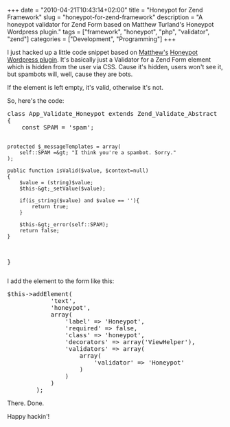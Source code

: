 +++
date = "2010-04-21T10:43:14+02:00"
title = "Honeypot for Zend Framework"
slug = "honeypot-for-zend-framework"
description = "A honeypot validator for Zend Form based on Matthew Turland's Honeypot Wordpress plugin."
tags = ["framework", "honeypot", "php", "validator", "zend"]
categories = ["Development", "Programming"]
+++
<p>I just hacked up a little code snippet based on <a href="http://twitter.com/elazar">Matthew's</a> <a href="http://matthewturland.com/2010/01/01/im-a-honey-pot/">Honeypot Wordpress plugin</a>. It's basically just a Validator for a Zend Form element which is hidden from the user via CSS. Cause it's hidden, users won't see it, but spambots will, well, cause they are bots.</p>
<p>If the element is left empty, it's valid, otherwise it's not.</p>
<p>So, here's the code:</p>
<pre class="php" name="code">class App_Validate_Honeypot extends Zend_Validate_Abstract
{
    const SPAM = 'spam';

    protected $_messageTemplates = array(
        self::SPAM =&gt; "I think you're a spambot. Sorry."
    );

    public function isValid($value, $context=null)
    {
        $value = (string)$value;
        $this-&gt;_setValue($value);

        if(is_string($value) and $value == ''){
            return true;
        }

        $this-&gt;_error(self::SPAM);
        return false;
    }
}
</pre>
<p>I add the element to the form like this:</p>
<pre class="php" name="code">$this-&gt;addElement(
            'text',
            'honeypot',
            array(
                'label' =&gt; 'Honeypot',
                'required' =&gt; false,
                'class' =&gt; 'honeypot',
                'decorators' => array('ViewHelper'),
                'validators' => array(
                    array(
                        'validator' =&gt; 'Honeypot'
                    )
                )
            )
        );
</pre>
<p>There. Done.</p>
<p>Happy hackin'!</p>
